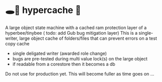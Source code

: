 # 🕳🥊 hypercache 🧼
A large object state machine with a cached ram protection layer of a hyperbee/tinybee ( todo: add Gub bug mitigation layer) This is a single-writer, large object cache of folders/files that can prevent errors on a test copy cache

- single deligated writer (awarded role change)
- bugs are pre-tested during multi value lock(s) on the large object
- if readable from a corestore then it becomes a db

Do not use for production yet. This will become fuller as time goes on ...

